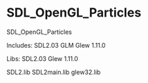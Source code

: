 SDL_OpenGL_Particles
====================

SDL_OpenGL_Particles

Includes:
SDL2.03
GLM
Glew 1.11.0

Libs:
SDL2.03
Glew 1.11.0

SDL2.lib
SDL2main.lib
glew32.lib
